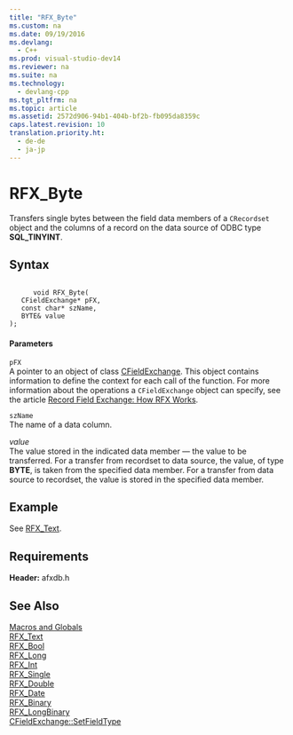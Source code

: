 ```yaml
---
title: "RFX_Byte"
ms.custom: na
ms.date: 09/19/2016
ms.devlang: 
  - C++
ms.prod: visual-studio-dev14
ms.reviewer: na
ms.suite: na
ms.technology: 
  - devlang-cpp
ms.tgt_pltfrm: na
ms.topic: article
ms.assetid: 2572d906-94b1-404b-bf2b-fb095da8359c
caps.latest.revision: 10
translation.priority.ht: 
  - de-de
  - ja-jp
---
```

# RFX_Byte
Transfers single bytes between the field data members of a `CRecordset` object and the columns of a record on the data source of ODBC type **SQL_TINYINT**.  
  
## Syntax  
  
```  
  
      void RFX_Byte(  
   CFieldExchange* pFX,  
   const char* szName,  
   BYTE& value   
);  
```  
  
#### Parameters  
 `pFX`  
 A pointer to an object of class [CFieldExchange](../vs140/CFieldExchange-Class.md). This object contains information to define the context for each call of the function. For more information about the operations a `CFieldExchange` object can specify, see the article [Record Field Exchange: How RFX Works](../vs140/Record-Field-Exchange--How-RFX-Works.md).  
  
 `szName`  
 The name of a data column.  
  
 *value*  
 The value stored in the indicated data member — the value to be transferred. For a transfer from recordset to data source, the value, of type **BYTE**, is taken from the specified data member. For a transfer from data source to recordset, the value is stored in the specified data member.  
  
## Example  
 See [RFX_Text](../vs140/RFX_Text.md).  
  
## Requirements  
 **Header:** afxdb.h  
  
## See Also  
 [Macros and Globals](../vs140/MFC-Macros-and-Globals.md)   
 [RFX_Text](../vs140/RFX_Text.md)   
 [RFX_Bool](../vs140/RFX_Bool.md)   
 [RFX_Long](../vs140/RFX_Long.md)   
 [RFX_Int](../vs140/RFX_Int.md)   
 [RFX_Single](../vs140/RFX_Single.md)   
 [RFX_Double](../vs140/RFX_Double.md)   
 [RFX_Date](../vs140/RFX_Date.md)   
 [RFX_Binary](../vs140/RFX_Binary.md)   
 [RFX_LongBinary](../vs140/RFX_LongBinary.md)   
 [CFieldExchange::SetFieldType](../vs140/CFieldExchange--SetFieldType.md)